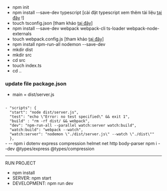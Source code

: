 - npm init
- npm install --save-dev typescript [cài đặt typescript xem thêm tài liệu <a href="https://www.typescriptlang.org/docs/handbook/typescript-from-scratch.html">tại đây</a> !]
- touch tsconfig.json [tham khảo <a href="https://github.com/dangtinh97/nodejs-example/blob/master/tsconfig.json">tại đây</a>]
- npm install --save-dev webpack webpack-cli ts-loader webpack-node-externals
- touch webpack.config.js [tham khảo <a href="https://github.com/dangtinh97/nodejs-example/blob/master/webpack.config.js">tại đây</a>]
- npm install npm-run-all nodemon --save-dev
- mkdir dist
- mkdir src
- cd src
- touch index.ts
- cd ..
### update file package.json 
- main = dist/server.js
<code>
- "scripts": {
  "start": "node dist/server.js",
  "test": "echo \"Error: no test specified\" && exit 1",
  "build" : "rm -rf dist/ && webpack",
  "dev": "npm-run-all --parallel watch:server watch:build",
  "watch:build": "webpack --watch",
  "watch:server": "nodemon \"./dist/server.js\" --watch \"./dist\""
  },
</code>
- --
npm i dotenv express compression helmet net http body-parser
npm i --dev @types/express @types/compression

- --
RUN PROJECT
- npm install
- SERVER: npm start
- DEVELOPMENT: npm run dev

